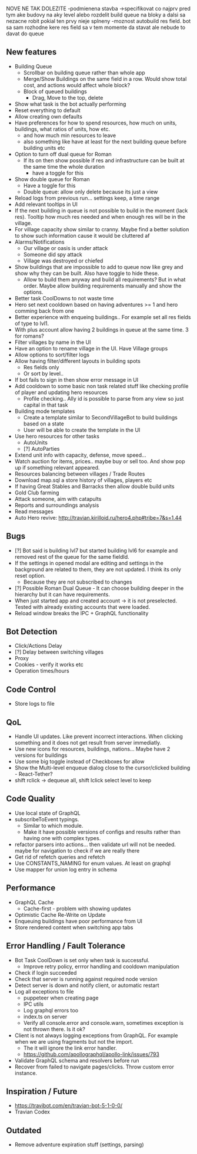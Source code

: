 NOVE NE TAK DOLEZITE
-podmienena stavba ->specifikovat co najprv pred tym ake budovy na aky level alebo rozdelit build queue na bloky a dalsi sa nezacne robit pokial ten prvy nieje splneny
-moznost autobuild res field. bot sa sam rozhodne kere res field sa v tem momente da stavat ale nebude to davat do queue


## New features

* Building Queue
    * Scrollbar on building queue rather than whole app
    * Merge/Show Buildings on the same field in a row. Would show total cost, and actions would affect whole block?
    * Block of queued buildings
        * Drag, Move to the top, delete
* Show what task is the bot actually performing
* Reset everything to default
* Allow creating own defaults
* Have preferences for how to spend resources, how much on units, buildings, what ratios of units, how etc.
    * and how much min resources to leave
    * also something like have at least for the next building queue before building units etc
* Option to turn off dual queue for Roman
    * If its on then show possible if res and infrastructure can be built at the same time the whole duration
        * have a toggle for this
* Show double queue for Roman
    * Have a toggle for this
    * Double queue: allow only delete because its just a view
* Reload logs from previous run... settings keep, a time range
* Add relevant tooltips in UI
* If the next building in queue is not possible to build in the moment (lack res). Tooltip how much res needed and when enough res will be in the village.
* For village capacity show similar to cranny. Maybe find a better solution to show such information cause it would be cluttered af
* Alarms/Notifications
    * Our village or oasis is under attack
    * Someone did spy attack
    * Village was destroyed or chiefed
* Show buildings that are impossible to add to queue now like grey and show why they can be built. Also have toggle to hide these.
    * Allow to build them anyway and build all requirements? But in what order. Maybe allow building requirements manually and show the options.
* Better task CoolDowns to not waste time
* Hero set next cooldown based on having adventures >= 1 and hero comming back from one
* Better experience with enqueing buildings.. For example set all res fields of type to lvl1.
* With plus account allow having 2 buildings in queue at the same time. 3 for romans?
* Filter villages by name in the UI
* Have an option to rename village in the UI. Have Village groups
* Allow options to sort/filter logs
* Allow having filter/different layouts in building spots
    * Res fields only
    * Or sort by level..
* If bot fails to sign in then show error message in UI
* Add cooldown to some basic non task related stuff like checking profile of player and updating hero resources
    * Profile checking.. Ally id is possible to parse from any view so just capital in that task
* Building mode templates
    * Create a template similar to SecondVillageBot to build buildings based on a state
    * User will be able to create the template in the UI
* Use hero resources for other tasks
    * AutoUnits
    * [?] AutoParties
* Extend unit info with capacity, defense, move speed...
* Watch auction for items, prices.. maybe buy or sell too. And show pop up if something relevant appeared.
* Resources balancing between villages / Trade Routes
* Download map.sql a store history of villages, players etc
* If having Great Stables and Barracks then allow double build units
* Gold Club farming
* Attack someone, aim with catapults
* Reports and surroundings analysis
* Read messages
* Auto Hero revive: http://travian.kirilloid.ru/hero4.php#tribe=7&s=1.44

## Bugs

* [?] Bot said is building lvl7 but started building lvl6 for example and removed rest of the queue for the same fieldId.
* If the settings in opened modal are editing and settings in the background are related to them, they are not updated. I think its only reset option.
    * Because they are not subscribed to changes
* [?] Possible Roman Dual Queue - It can choose building deeper in the hierarchy but it can have requirements.
* When just started app and created account -> it is not preselected. Tested with already existing accounts that were loaded.
* Reload window breaks the IPC + GraphQL functionality

## Bot Detection

* Click/Actions Delay
* [?] Delay between switching villages
* Proxy
* Cookies - verify it works etc
* Operation times/hours

## Code Control

* Store logs to file

## QoL

* Handle UI updates. Like prevent incorrect interactions. When clicking something and it does not get result from server immediatly.
* Use new icons for resources, buildings, nations... Maybe have 2 versions for buildings
* Use some big toggle instead of Checkboxes for allow
* Show the Multi-level enqueue dialog close to the cursor/clicked building - React-Tether?
* shift rclick -> dequeue all, shift lclick select level to keep

## Code Quality

* Use local state of GraphQL
* subscribeToEvent typings.
    * Similar to which module.
    * Make it have possible versions of configs and results rather than having one with complex types.
* refactor parsers into actions... then validate url will not be needed. maybe for navigation to check if we are really there
* Get rid of refetch queries and refetch
* Use CONSTANTS_NAMING for enum values. At least on graphql
* Use mapper for union log entry in schema

## Performance

* GraphQL Cache
    * Cache-first - problem with showing updates
* Optimistic Cache Re-Write on Update
* Enqueuing buildings have poor performance from UI
* Store rendered content when switching app tabs

## Error Handling / Fault Tolerance

* Bot Task CoolDown is set only when task is successful.
    * Improve retry policy, errror handling and cooldown manipulation
* Check if login succeeded
* Check that server is running against required node version
* Detect server is down and notify client, or automatic restart
* Log all exceptions to file
    * puppeteer when creating page
    * IPC utils
    * Log graphql errors too
    * index.ts on  server
    * Verify all console.error and console.warn, sometimes exception is not thrown there. Is it ok?
* Client is not always logging exceptions from GraphQL. For example when we are using fragments but not the import.
    * The it will ignore the link error handler.
    * https://github.com/apollographql/apollo-link/issues/793
* Validate GraphQL schema and resolvers before run
* Recover from failed to navigate pages/clicks. Throw custom error instance.

## Inspiration / Future

* https://travibot.com/en/travian-bot-5-1-0-0/
* Travian Codex

## Outdated

* Remove adventure expiration stuff (settings, parsing)